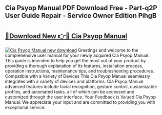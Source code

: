 ## Cia Psyop Manual PDF Download Free - Part-q2P User Guide Repair - Service Owner Edition PihgB

# <h2><a href="http://bc40569.oget.top/?id=Cia+Psyop+Manual">🔗Download New 👉🔴 Cia Psyop Manual</a></h2>

[![Cia Psyop Manual new download](https://i.imgur.com/5g1atiW.png)](http://bc40569.oget.top/?id=Cia+Psyop+Manual)
Greetings and welcome to the comprehensive user manual for your newly acquired Cia Psyop Manual. This guide is intended to help you get the most out of your product by providing a thorough explanation of its features, installation process, operation instructions, maintenance tips, and troubleshooting procedures. Compatible with a Variety of Devices This Cia Psyop Manual seamlessly integrates with a variety of devices and platforms. Cia Psyop Manual advanced features include facial recognition, gesture control, customizable profiles, and automated tasks, all of which can be accessed and customized through the user interface. Your Feedback is Valued Cia Psyop Manual. We appreciate your input and are committed to providing you with exceptional service.
